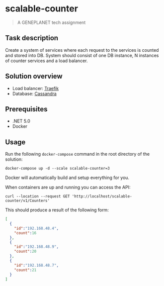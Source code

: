 # scalable-counter
> A GENEPLANET tech assignment

## Task description

Create a system of services where each request to the services is counted and stored into DB.
System should consist of one DB instance, N instances of counter services and a load balancer.

## Solution overview

- Load balancer: [Traefik](https://traefik.io/traefik/)
- Database: [Cassandra](https://cassandra.apache.org)

## Prerequisites

- .NET 5.0
- Docker

## Usage

Run the following `docker-compose` command in the root directory of the solution:

`docker-compose up -d --scale scalable-counter=3`

Docker will automatically build and setup everything for you.

When containers are up and running you can access the API:

`curl --location --request GET 'http://localhost/scalable-counter/v1/Counters'`

This should produce a result of the following form:

```json
[
  {
    "id":"192.168.48.4",
    "count":16
  },
  {
    "id":"192.168.48.9",
    "count":20
  },
  {
    "id":"192.168.48.7",
    "count":21
  }
]
```